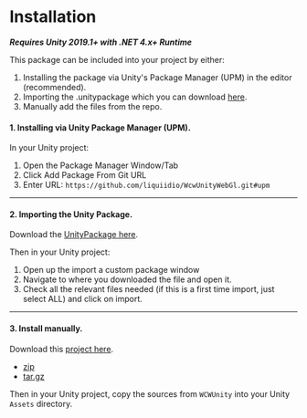 # Installation

_**Requires Unity 2019.1+ with .NET 4.x+ Runtime**_

This package can be included into your project by either:

1. Installing the package via Unity's Package Manager (UPM) in the editor (recommended).
2. Importing the .unitypackage which you can download [here](https://github.com/liquiidio/WcwUnityWebGl/releases/latest/download/io.liquiid.wcwunitywebgl.unitypackage).
3. Manually add the files from the repo.

#### 1. Installing via Unity Package Manager (UPM).

In your Unity project:

1. Open the Package Manager Window/Tab
2. Click Add Package From Git URL
3. Enter URL: `https://github.com/liquiidio/WcwUnityWebGl.git#upm`

***

#### 2. Importing the Unity Package.

Download the [UnityPackage here](https://github.com/liquiidio/WcwUnityWebGl/releases/latest/download/io.liquiid.wcwunitywebgl.unitypackage).

Then in your Unity project:

1. Open up the import a custom package window
2. Navigate to where you downloaded the file and open it.
3. Check all the relevant files needed (if this is a first time import, just select ALL) and click on import.

***

#### 3. Install manually.

Download this [project here](https://github.com/liquiidio/WcwUnityWebGl/releases/latest).

  * [zip](https://github.com/liquiidio/WcwUnityWebGl/archive/refs/tags/1.0.9.zip)
  * [tar.gz](https://github.com/liquiidio/WcwUnityWebGl/archive/refs/tags/1.0.9.tar.gz)

Then in your Unity project, copy the sources from `WCWUnity` into your Unity `Assets` directory.
